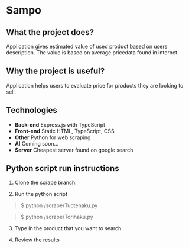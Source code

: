 # Sampo

## What the project does?

Application gives estimated value of used product based on users description. The value is based on average pricedata found in internet.

## Why the project is useful?

Application helps users to evaluate price for products they are looking to sell.

## Technologies

- **Back-end** Express.js with TypeScript
- **Front-end** Static HTML, TypeScript, CSS
- **Other** Python for web scraping
- **AI** Coming soon...
- **Server** Cheapest server found on google search


## Python script run instructions
1. Clone the scrape branch.
  
2. Run the python script
  > $ python /scrape/Tuotehaku.py

  > $ python /scrape/Torihaku.py

3. Type in the product that you want to search.

4. Review the results
